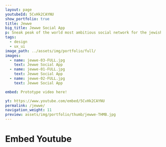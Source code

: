 ```yaml
---
layout: page
youtubeId: 5CvHk2CAYNU
show_portfolio: true
title: Jewwe
big_title: Jewwe Social App
p: Sneak peak of the world most ambitious social network for the jewish world. </br> Made with Principle App prototype video
tags:
  - design
  - ux_ui
image_path: ../assets/img/portfolio/full/
images:
  - name: jewwe-03-FULL.jpg
    text: Jewwe Social App
  - name: jewwe-01-FULL.jpg
    text: Jewwe Social App
  - name: jewwe-02-FULL.jpg
    text: Jewwe Social App

embed: Prototype video here!

yt: https://www.youtube.com/embed/5CvHk2CAYNU
permalink: /jewwe/
navigation_weight: 11
preview: assets/img/portfolio/thumb/jewwe-THMB.jpg
---
```

# Embed Youtube
